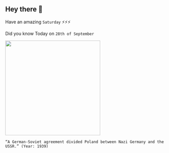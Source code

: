 ## Hey there 👋
Have an amazing `Saturday` ⚡⚡⚡

Did you know Today on `28th of September`
 
 [<img src="https://upload.wikimedia.org/wikipedia/commons/thumb/4/4c/Ribbentrop-Molotov.svg/2000px-Ribbentrop-Molotov.svg.png" width="300" />](https://en.wikipedia.org/wiki/Molotov%E2%80%93Ribbentrop_Pact#:~:text=The%20Molotov%E2%80%93Ribbentrop%20Pact%20was,to%20partition%20Poland%20between%20them.) 
 ```
“A German-Soviet agreement divided Poland between Nazi Germany and the USSR.” (Year: 1939)
```
